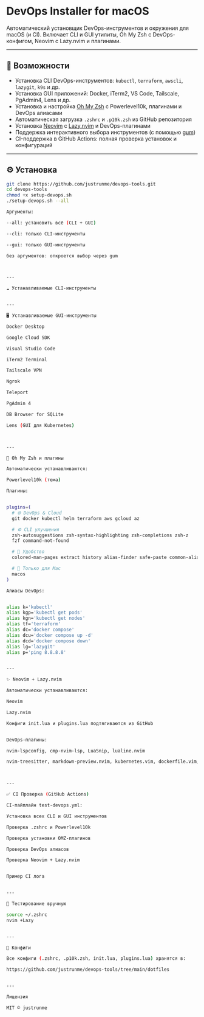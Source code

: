 # DevOps Installer for macOS

Автоматический установщик DevOps-инструментов и окружения для macOS (и CI). Включает CLI и GUI утилиты, Oh My Zsh с DevOps-конфигом, Neovim с Lazy.nvim и плагинами.

---

## 🚀 Возможности

- Установка CLI DevOps-инструментов: `kubectl`, `terraform`, `awscli`, `lazygit`, `k9s` и др.
- Установка GUI приложений: Docker, iTerm2, VS Code, Tailscale, PgAdmin4, Lens и др.
- Установка и настройка [Oh My Zsh](https://ohmyz.sh/) с Powerlevel10k, плагинами и DevOps алиасами
- Автоматическая загрузка `.zshrc` и `.p10k.zsh` из GitHub репозитория
- Установка [Neovim](https://neovim.io/) с [Lazy.nvim](https://github.com/folke/lazy.nvim) и DevOps-плагинами
- Поддержка интерактивного выбора инструментов (с помощью [gum](https://github.com/charmbracelet/gum))
- CI-поддержка в GitHub Actions: полная проверка установок и конфигураций

---

## ⚙️ Установка

```bash
git clone https://github.com/justrunme/devops-tools.git
cd devops-tools
chmod +x setup-devops.sh
./setup-devops.sh --all

Аргументы:

--all: установить всё (CLI + GUI)

--cli: только CLI-инструменты

--gui: только GUI-инструменты

без аргументов: откроется выбор через gum



---

☁️ Устанавливаемые CLI-инструменты


---

🖥️ Устанавливаемые GUI-инструменты

Docker Desktop

Google Cloud SDK

Visual Studio Code

iTerm2 Terminal

Tailscale VPN

Ngrok

Teleport

PgAdmin 4

DB Browser for SQLite

Lens (GUI для Kubernetes)



---

🧠 Oh My Zsh и плагины

Автоматически устанавливаются:

Powerlevel10k (тема)

Плагины:


plugins=(
  # 🌐 DevOps & Cloud
  git docker kubectl helm terraform aws gcloud az

  # ⚙️ CLI улучшения
  zsh-autosuggestions zsh-syntax-highlighting zsh-completions zsh-z
  fzf command-not-found

  # 🧠 Удобство
  colored-man-pages extract history alias-finder safe-paste common-aliases

  # 🍎 Только для Mac
  macos
)

Алиасы DevOps:


alias k='kubectl'
alias kgp='kubectl get pods'
alias kgn='kubectl get nodes'
alias tf='terraform'
alias dc='docker compose'
alias dcu='docker compose up -d'
alias dcd='docker compose down'
alias lg='lazygit'
alias p='ping 8.8.8.8'


---

✨ Neovim + Lazy.nvim

Автоматически устанавливаются:

Neovim

Lazy.nvim

Конфиги init.lua и plugins.lua подтягиваются из GitHub


DevOps-плагины:

nvim-lspconfig, cmp-nvim-lsp, LuaSnip, lualine.nvim

nvim-treesitter, markdown-preview.nvim, kubernetes.vim, dockerfile.vim, ansible-vim и др.



---

✅ CI Проверка (GitHub Actions)

CI-пайплайн test-devops.yml:

Установка всех CLI и GUI инструментов

Проверка .zshrc и Powerlevel10k

Проверка установки OMZ-плагинов

Проверка DevOps алиасов

Проверка Neovim + Lazy.nvim


Пример CI лога


---

🧪 Тестирование вручную

source ~/.zshrc
nvim +Lazy


---

📂 Конфиги

Все конфиги (.zshrc, .p10k.zsh, init.lua, plugins.lua) хранятся в:

https://github.com/justrunme/devops-tools/tree/main/dotfiles


---

Лицензия

MIT © justrunme
